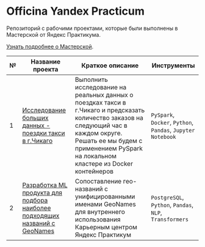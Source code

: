 # Officina Yandex Practicum
Репозиторий с рабочими проектами, которые были выполнены в Мастерской от Яндекс Практикума.

[Узнать подробнее о Мастерской](https://practicum.yandex.ru/masterskaya/).

| № | Название проекта  | Краткое описание | Инструменты |
|--|--|--|--|
|1| [Исследование больших данных - поездки такси в г.Чикаго](https://github.com/radmirsib/officina_yandex/tree/9ef584ab5e114145aa78914b45ffcbd6c869bea7/bigdata_pyspark_docker) | Выполнить исследование на реальных данных о поездках такси в г.Чикаго и предсказать количество заказов на следующий час в каждом округе. Решать ее мы будем с применением PySpark на локальном кластере из Docker контейнеров | `PySpark`, `Docker`, `Python`, `Pandas`, `Jupyter Notebook` |
|2| [Разработка ML продукта для подбора наиболее подходящих названий с GeoNames](https://github.com/radmirsib/officina_yandex/tree/main/ml_geonames) | Cопоставление гео-названий с унифицированными именами GeoNames для внутреннего использования Карьерным центром Яндекс Практикум | `PostgreSQL`, `Python`, `Pandas`, `NLP`, `Transformers` |
